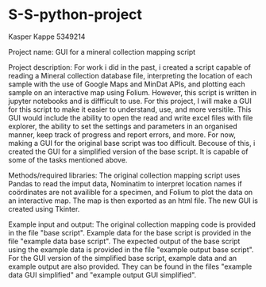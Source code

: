 # S-S-python-project
Kasper Kappe 5349214

Project name: GUI for a mineral collection mapping script

Project description:
For work i did in the past, i created a script capable of reading a Mineral collection database file, interpreting the location of each sample with the use of Google Maps and MinDat APIs, and plotting each sample on an interactive map using Folium. However, this script is written in jupyter notebooks and is diffficult to use. For this project, I will make a GUI for this script to make it easier to understand, use, and more versitile. This GUI would include the ability to open the read and write excel files with file explorer, the ability to set the settings and parameters in an organised manner, keep track of progress and report errors, and more.
For now, making a GUI for the original base script was too difficult. Becouse of this, i created the GUI for a simplified version of the base script. It is capable of some of the tasks mentioned above.

Methods/required libraries:
The original collection mapping script uses Pandas to read the imput data, Nominatim to interpret location names if coördinates are not availible for a specimen, and Folium to plot the data on an interactive map. The map is then exported as an html file.
The new GUI is created using Tkinter.

Example input and output:
The original collection mapping code is provided in the file "base script". Example data for the base script is provided in the file "example data base script". The expected output of the base script using the example data is provided in the file "example output base script". 
For the GUI version of the simplified base script, example data and an example output are also provided. They can be found in the files "example data GUI simplified" and "example output GUI simplified".
